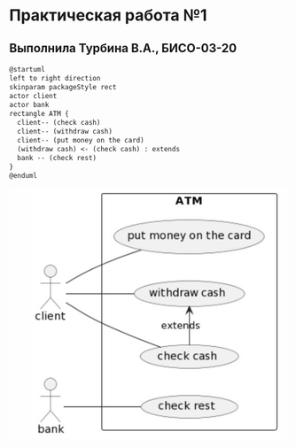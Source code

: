 # Практическая работа №1
## Выполнила Турбина В.А., БИСО-03-20
```plantuml
@startuml
left to right direction
skinparam packageStyle rect
actor client
actor bank
rectangle ATM {
  client-- (check cash)
  client-- (withdraw cash)
  client-- (put money on the card)
  (withdraw cash) <- (check cash) : extends
  bank -- (check rest)
}
@enduml
```
![Image alt](https://github.com/vikulek/tmp/blob/main/%D0%9F%D1%80%D0%B0%D0%BA%D1%82%D0%B8%D1%87%D0%B5%D1%81%D0%BA%D0%B0%D1%8F%200/zero.jpg)
